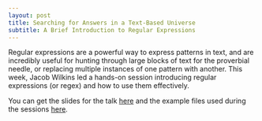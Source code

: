 ```yaml
---
layout: post
title: Searching for Answers in a Text-Based Universe
subtitle: A Brief Introduction to Regular Expressions
---
```


Regular expressions are a powerful way to express patterns in text,
and are incredibly useful for hunting through large blocks of text for
the proverbial needle, or replacing multiple instances of one pattern
with another. This week, Jacob Wilkins led a hands-on session
introducing regular expressions (or regex) and how to use them
effectively.

You can get the slides for the talk [here][slides] and the example files used
during the sessions [here][repo].

[slides]: /slides/2017-07-14-searching_for_answers.pdf
[repo]: https://github.com/PhysicsCodingClub/SearchingForAnswers
